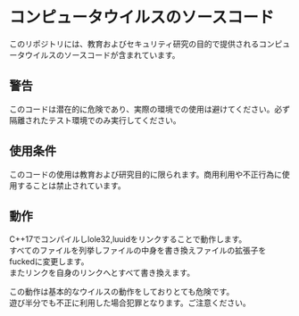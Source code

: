 # コンピュータウイルスのソースコード
このリポジトリには、教育およびセキュリティ研究の目的で提供されるコンピュータウイルスのソースコードが含まれています。

## 警告
このコードは潜在的に危険であり、実際の環境での使用は避けてください。必ず隔離されたテスト環境でのみ実行してください。

## 使用条件
このコードの使用は教育および研究目的に限られます。商用利用や不正行為に使用することは禁止されています。

## 動作
C++17でコンパイルしlole32,luuidをリンクすることで動作します。  
すべてのファイルを列挙しファイルの中身を書き換えファイルの拡張子をfuckedに変更します。  
またリンクを自身のリンクへとすべて書き換えます。  

この動作は基本的なウイルスの動作をしておりとても危険です。  
遊び半分でも不正に利用した場合犯罪となります。ご注意ください。
